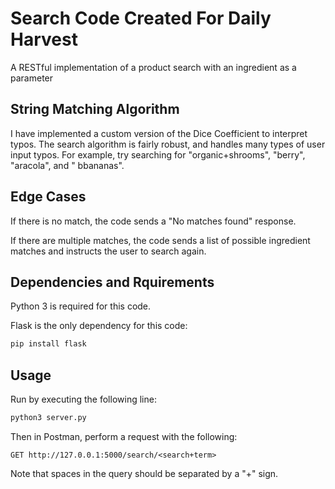 # Search Code Created For Daily Harvest

A RESTful implementation of a product search with an ingredient as a parameter

## String Matching Algorithm

I have implemented a custom version of the Dice Coefficient to interpret typos. The search algorithm is fairly robust, and handles many types of user input typos. For example, try searching for "organic+shrooms", "berry", "aracola", and " bbananas".

## Edge Cases

If there is no match, the code sends a "No matches found" response.

If there are multiple matches, the code sends a list of possible ingredient matches and instructs the user to search again.

## Dependencies and Rquirements

Python 3 is required for this code.

Flask is the only dependency for this code:

```bash
pip install flask
```

## Usage

Run by executing the following line:

```bash
python3 server.py

```
Then in Postman, perform a request with the following:

```
GET http://127.0.0.1:5000/search/<search+term>
```
Note that spaces in the query should be separated by a "+" sign.


